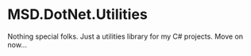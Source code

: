 MSD.DotNet.Utilities
====================

Nothing special folks. Just a utilities library for my C# projects. Move on now...
